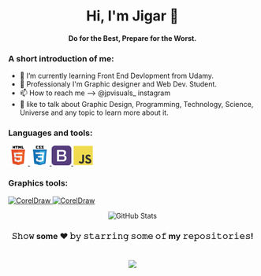 <h1 align="center"> Hi, I'm Jigar 💙 </h1>

<!--<h3 align="center"> A MCA Student 💻</h3>--> 
<h4 align="center"> Do for the Best, Prepare for the Worst. <h4>

<h3 align="left">A short introduction of me:</h3>


- 🌱 I’m currently learning Front End Devlopment from Udamy.
- 💞️ Professionaly I'm Graphic designer and Web Dev. Student.
- 📫 How to reach me --> @jpvisuals_ instagram
- 💬 like to talk about Graphic Design, Programming, Technology, Science, Universe and any topic to learn more about it.

<h3 align="left">Languages and tools:</h3>
<p align="left">
    <a href="https://www.w3schools.com/html/" target="_blank"> <img src="https://raw.githubusercontent.com/devicons/devicon/master/icons/html5/html5-original-wordmark.svg" alt="html5" width="40" height="40"/> </a>
   <a href="https://www.w3schools.com/css/" target="_blank"> <img src="https://raw.githubusercontent.com/devicons/devicon/master/icons/css3/css3-original-wordmark.svg" alt="css3" width="40" height="40"/> </a>
    <a href="https://getbootstrap.com/" target="_blank"> <img src="https://raw.githubusercontent.com/github/explore/80688e429a7d4ef2fca1e82350fe8e3517d3494d/topics/bootstrap/bootstrap.png" alt="bootstrap" width="40" height="40"/> </a>
  <a href="https://developer.mozilla.org/en-US/docs/Web/JavaScript" target="_blank"> <img src="https://raw.githubusercontent.com/devicons/devicon/master/icons/javascript/javascript-original.svg" alt="javascript" width="40" height="40"/> </a>
  
 
    
<h3 align="left">Graphics tools:</h3> <p align="left">
    
   <a href="https://www.adobe.com/in/products/photoshop.html" target="_blank"> <img src="https://1000logos.net/wp-content/uploads/2020/03/Photoshop-logo.png" alt="CorelDraw" width="40" height="40"/> </a>
   <a href="https://www.corel.com/en/" target="_blank"> <img src="https://a.omappapi.com/users/41932b4c7956/images/c01c647135601644865786-sub-icon-cdgs-facebook-360x360.png" alt="CorelDraw" width="40" height="40"/> </a>
   
   
<div align="center">
    
![GitHub Stats](https://github-readme-stats.vercel.app/api?jigarparekh28=&theme=radical)

<!-- <img align="center" src="https://github-readme-stats.vercel.ap... &theme=radical">
<br/> -->

### 𝚂𝚑𝚘𝚠 some ❤️ 𝚋𝚢 𝚜𝚝𝚊𝚛𝚛𝚒𝚗𝚐 𝚜𝚘𝚖𝚎 𝚘𝚏 my 𝚛𝚎𝚙𝚘𝚜𝚒𝚝𝚘𝚛𝚒𝚎𝚜!

</div>

#

<div align='center'> 
 <img src = "https://i.graphicmama.com/blog/wp-content/uploads/2021/06/10112619/Free-PowerPoint-Animations-Graphic-Mama-Character-Gif-Animation-14.gif" width = 300px>
</div>
